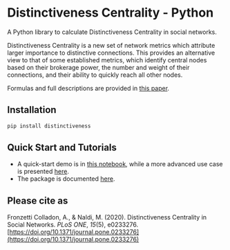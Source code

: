 # Distinctiveness Centrality - Python
A Python library to calculate Distinctiveness Centrality in social networks. 

Distinctiveness Centrality is a new set of network metrics which attribute larger importance to distinctive connections. This provides an alternative view to that of some established metrics, which identify central nodes based on their brokerage power, the number and weight of their connections, and their ability to quickly reach all other nodes.

Formulas and full descriptions are provided in [this paper](https://doi.org/10.1371/journal.pone.0233276).

## Installation
```python
pip install distinctiveness
```

## Quick Start and Tutorials
- A quick-start demo is in [this notebook](DistinctivenessCentralityDemo.ipynb), while a more advanced use case is presented [here](DistinctivenessByAttribute.ipynb).
- The package is documented [here](https://iandreafc.github.io/distinctiveness/).


## Please cite as
Fronzetti Colladon, A., & Naldi, M. (2020). Distinctiveness Centrality in Social Networks. *PLoS ONE*, *15*(5), e0233276. [https://doi.org/10.1371/journal.pone.0233276](https://doi.org/10.1371/journal.pone.0233276)
